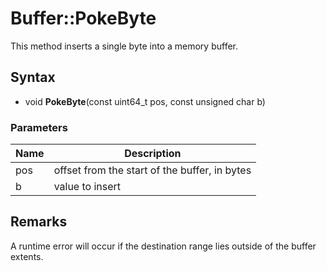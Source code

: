 # Buffer::PokeByte #
This method inserts a single byte into a memory buffer.

## Syntax ##
- void **PokeByte**(const uint64_t pos, const unsigned char b)

### Parameters ###
| Name | Description |
| ----- | ----- |
| pos | offset from the start of the buffer, in bytes |
| b | value to insert |

## Remarks ##
A runtime error will occur if the destination range lies outside of the buffer extents.
